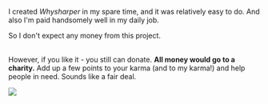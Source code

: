 I created _Whysharper_ in my spare time, and it was relatively easy to do. And also I'm paid handsomely well in my daily job.

So I don't expect any money from this project.
<br /><br />

However, if you like it - you still can donate. **All money would go to a charity.** Add up a few points to your karma (and to my karma!) and help people in need. Sounds like a fair deal.

[![](http://codevanced.net/image.axd?picture=2009%2f9%2fdonate2.png)](http://www.ammado.com/donate?109763)